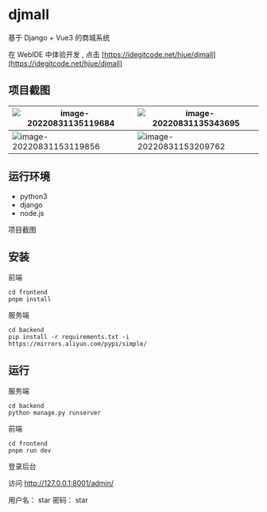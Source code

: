 # djmall

基于 Django + Vue3  的商城系统


在 WebIDE 中体验开发 , 点击 [https://idegitcode.net/hjue/djmall](https://idegitcode.net/hjue/djmall)

## 项目截图

| ![image-20220831135119684](https://dev-docs-image.s3.cn-north-1.jdcloud-oss.com/images/image-20220831135119684.png) | ![image-20220831135343695](https://dev-docs-image.s3.cn-north-1.jdcloud-oss.com/images/image-20220831135343695.png) |
| ------------------------------------------------------------ | ------------------------------------------------------------ |
| ![image-20220831153119856](https://dev-docs-image.s3.cn-north-1.jdcloud-oss.com/images/image-20220831153119856.png) | ![image-20220831153209762](https://dev-docs-image.s3.cn-north-1.jdcloud-oss.com/images/image-20220831153209762.png) |







## 运行环境

-  python3
-  django 
-  node.js

项目截图

## 安装

前端

```
cd frontend
pnpm install 

```

服务端

```
cd backend
pip install -r requirements.txt -i https://mirrors.aliyun.com/pypi/simple/
```

## 运行

服务端

```
cd backend
python manage.py runserver
```



前端

```
cd frontend
pnpm run dev
```


登录后台

访问 http://127.0.0.1:8001/admin/

用户名： star 
密码： star